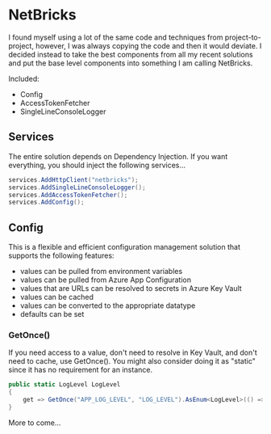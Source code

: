 # NetBricks

I found myself using a lot of the same code and techniques from project-to-project, however, I was always copying the code and then it would deviate. I decided instead to take the best components from all my recent solutions and put the base level components into something I am calling NetBricks.

Included:

- Config
- AccessTokenFetcher
- SingleLineConsoleLogger

## Services

The entire solution depends on Dependency Injection. If you want everything, you should inject the following services...

```c#
services.AddHttpClient("netbricks");
services.AddSingleLineConsoleLogger();
services.AddAccessTokenFetcher();
services.AddConfig();
```

## Config

This is a flexible and efficient configuration management solution that supports the following features:

- values can be pulled from environment variables
- values can be pulled from Azure App Configuration
- values that are URLs can be resolved to secrets in Azure Key Vault
- values can be cached
- values can be converted to the appropriate datatype
- defaults can be set

### GetOnce()

If you need access to a value, don't need to resolve in Key Vault, and don't need to cache, use GetOnce(). You might also consider doing it as "static" since it has no requirement for an instance.

```c#
public static LogLevel LogLevel
{
    get => GetOnce("APP_LOG_LEVEL", "LOG_LEVEL").AsEnum<LogLevel>(() => LogLevel.Information);
}
```

More to come...
